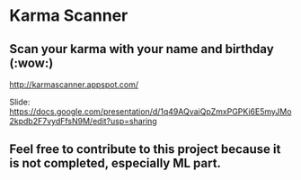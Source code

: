 # Karma Scanner
## Scan your karma with your name and birthday (:wow:)

http://karmascanner.appspot.com/

Slide: https://docs.google.com/presentation/d/1q49AQvaiQpZmxPGPKi6E5myJMo2kpdb2F7vydFfsN9M/edit?usp=sharing

## Feel free to contribute to this project because it is not completed, especially ML part.